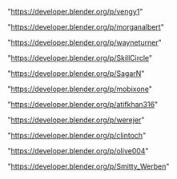 "https://developer.blender.org/p/vengy1"

"https://developer.blender.org/p/morganalbert"

"https://developer.blender.org/p/wayneturner"

"https://developer.blender.org/p/SkillCircle"

"https://developer.blender.org/p/SagarN"

"https://developer.blender.org/p/mobixone"

"https://developer.blender.org/p/atifkhan316"

"https://developer.blender.org/p/werejer"

"https://developer.blender.org/p/clintoch"

"https://developer.blender.org/p/olive004"

"https://developer.blender.org/p/Smitty_Werben"

